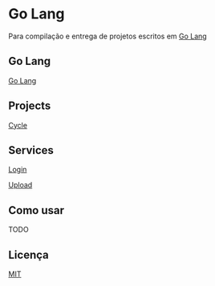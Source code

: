 # Go Lang

Para compilação e entrega de projetos escritos em [Go Lang](https://go.dev/)

## Go Lang

[Go Lang](https://github.com/brtmvdl/docker-go)

## Projects

[Cycle](https://github.com/brtmvdl/cycle)

## Services

[Login](./login/README.md)

[Upload](./upload/README.md)

## Como usar

TODO

## Licença

[MIT](./LICENSE)
